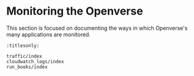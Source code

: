 # Monitoring the Openverse

This section is focused on documenting the ways in which Openverse's many
applications are monitored.

```{toctree}
:titlesonly:

traffic/index
cloudwatch_logs/index
run_books/index
```
